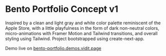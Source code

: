 # Bento Portfolio Concept v1

Inspired by a clean and light gray and white color palette reminiscent of the Apple Store, with a little playfulness in the form of dark non-neutral colors, micro-animations with Framer Motion and Tailwind transitions, and overall styling using Tailwind. Project bootstrapped using create-next-app.

Demo live on [bento-portfolio.demos.vidit.page](https://bento-portfolio.demos.vidit.page)


